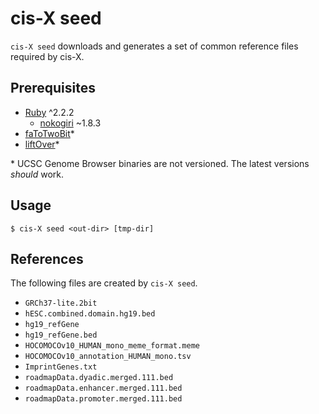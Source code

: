 # cis-X seed

`cis-X seed` downloads and generates a set of common reference files required
by cis-X.

## Prerequisites

  * [Ruby] ^2.2.2
    * [nokogiri] ~1.8.3
  * [faToTwoBit]\*
  * [liftOver]\*

\* UCSC Genome Browser binaries are not versioned. The latest versions
_should_ work.

[Ruby]: http://ruby-lang.org/
[nokogiri]: http://www.nokogiri.org/
[faToTwoBit]: https://genome.ucsc.edu/goldenpath/help/twoBit.html
[liftOver]: https://genome.ucsc.edu/cgi-bin/hgLiftOver

## Usage

```
$ cis-X seed <out-dir> [tmp-dir]
```

## References

The following files are created by `cis-X seed`.

  * `GRCh37-lite.2bit`
  * `hESC.combined.domain.hg19.bed`
  * `hg19_refGene`
  * `hg19_refGene.bed`
  * `HOCOMOCOv10_HUMAN_mono_meme_format.meme`
  * `HOCOMOCOv10_annotation_HUMAN_mono.tsv`
  * `ImprintGenes.txt`
  * `roadmapData.dyadic.merged.111.bed`
  * `roadmapData.enhancer.merged.111.bed`
  * `roadmapData.promoter.merged.111.bed`
